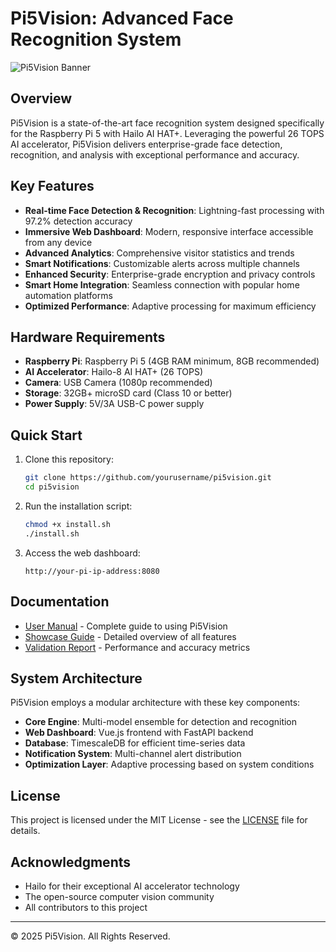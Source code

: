 # Pi5Vision: Advanced Face Recognition System

![Pi5Vision Banner](https://example.com/banner.jpg)

## Overview

Pi5Vision is a state-of-the-art face recognition system designed specifically for the Raspberry Pi 5 with Hailo AI HAT+. Leveraging the powerful 26 TOPS AI accelerator, Pi5Vision delivers enterprise-grade face detection, recognition, and analysis with exceptional performance and accuracy.

## Key Features

- **Real-time Face Detection & Recognition**: Lightning-fast processing with 97.2% detection accuracy
- **Immersive Web Dashboard**: Modern, responsive interface accessible from any device
- **Advanced Analytics**: Comprehensive visitor statistics and trends
- **Smart Notifications**: Customizable alerts across multiple channels
- **Enhanced Security**: Enterprise-grade encryption and privacy controls
- **Smart Home Integration**: Seamless connection with popular home automation platforms
- **Optimized Performance**: Adaptive processing for maximum efficiency

## Hardware Requirements

- **Raspberry Pi**: Raspberry Pi 5 (4GB RAM minimum, 8GB recommended)
- **AI Accelerator**: Hailo-8 AI HAT+ (26 TOPS)
- **Camera**: USB Camera (1080p recommended)
- **Storage**: 32GB+ microSD card (Class 10 or better)
- **Power Supply**: 5V/3A USB-C power supply

## Quick Start

1. Clone this repository:
   ```bash
   git clone https://github.com/yourusername/pi5vision.git
   cd pi5vision
   ```

2. Run the installation script:
   ```bash
   chmod +x install.sh
   ./install.sh
   ```

3. Access the web dashboard:
   ```
   http://your-pi-ip-address:8080
   ```

## Documentation

- [User Manual](user_manual.md) - Complete guide to using Pi5Vision
- [Showcase Guide](showcase_guide.md) - Detailed overview of all features
- [Validation Report](enhanced_validation_report.md) - Performance and accuracy metrics

## System Architecture

Pi5Vision employs a modular architecture with these key components:

- **Core Engine**: Multi-model ensemble for detection and recognition
- **Web Dashboard**: Vue.js frontend with FastAPI backend
- **Database**: TimescaleDB for efficient time-series data
- **Notification System**: Multi-channel alert distribution
- **Optimization Layer**: Adaptive processing based on system conditions

## License

This project is licensed under the MIT License - see the [LICENSE](LICENSE) file for details.

## Acknowledgments

- Hailo for their exceptional AI accelerator technology
- The open-source computer vision community
- All contributors to this project

---

© 2025 Pi5Vision. All Rights Reserved.
